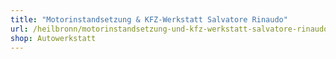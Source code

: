 ```yaml
---
title: "Motorinstandsetzung & KFZ-Werkstatt Salvatore Rinaudo"
url: /heilbronn/motorinstandsetzung-und-kfz-werkstatt-salvatore-rinaudo-2/
shop: Autowerkstatt
---
```

